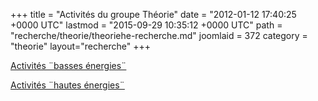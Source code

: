 +++
title = "Activités du groupe Théorie"
date = "2012-01-12 17:40:25 +0000 UTC"
lastmod = "2015-09-29 10:35:12 +0000 UTC"
path = "recherche/theorie/theoriehe-recherche.md"
joomlaid = 372
category = "theorie"
layout="recherche"
+++
<p><a href="recherche/theorie/theoriebe-presentation.md">Activités ¨basses énergies¨</a>  </p>
<p><a href="recherche/theorie/sous-groupe-hautes-energies.md">Activités ¨hautes énergies¨</a></p>
